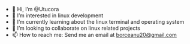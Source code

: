 - 👋 Hi, I’m @Utucora
- 👀 I’m interested in linux development
- 🌱 I’m currently learning about the linux terminal and operating system
- 💞️ I’m looking to collaborate on linux related projects
- 📫 How to reach me: Send me an email at borceanu20@gmail.com

<!---
Utucora/Utucora is a ✨ special ✨ repository because its `README.md` (this file) appears on your GitHub profile.
You can click the Preview link to take a look at your changes.
--->
